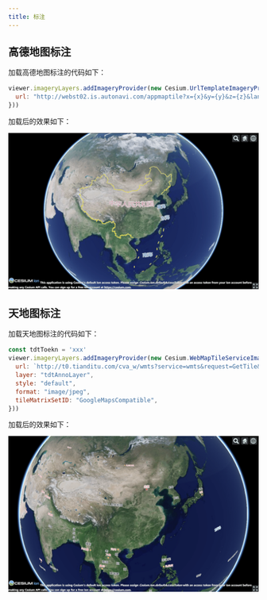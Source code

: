 ```yaml
---
title: 标注
---
```


## 高德地图标注

加载高德地图标注的代码如下：

```javascript
viewer.imageryLayers.addImageryProvider(new Cesium.UrlTemplateImageryProvider({
  url: "http://webst02.is.autonavi.com/appmaptile?x={x}&y={y}&z={z}&lang=zh_cn&size=1&scale=1&style=8",
}))
```

加载后的效果如下：

![as-01](/assets/img/guide/as-01.png)

## 天地图标注

加载天地图标注的代码如下：

```javascript
const tdtToekn = 'xxx'
viewer.imageryLayers.addImageryProvider(new Cesium.WebMapTileServiceImageryProvider({
  url: `http://t0.tianditu.com/cva_w/wmts?service=wmts&request=GetTile&version=1.0.0&LAYER=cva&tileMatrixSet=w&TileMatrix={TileMatrix}&TileRow={TileRow}&TileCol={TileCol}&style=default&format=tiles&tk=${tdtToekn}`,
  layer: "tdtAnnoLayer",
  style: "default",
  format: "image/jpeg",
  tileMatrixSetID: "GoogleMapsCompatible",
}))
```

加载后的效果如下：

![as-02](/assets/img/guide/as-02.png)